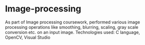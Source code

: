 # Image-processing
As part of Image processing coursework, performed various image processing operations like smoothing, blurring, scaling, gray scale conversion etc. on an input image. Technologies used: C language, OpenCV, Visual Studio
